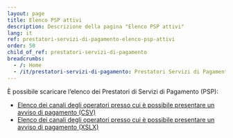 ```yaml
---
layout: page
title: Elenco PSP attivi
description: Descrizione della pagina "Elenco PSP attivi"
lang: it
ref: prestatori-servizi-di-pagamento-elenco-psp-attivi
order: 50
child_of_ref: prestatori-servizi-di-pagamento
breadcrumbs:
  - /: Home
  - /it/prestatori-servizi-di-pagamento: Prestatori Servizi di Pagamento
---
```


È possibile scaricare l’elenco dei Prestatori di Servizi di Pagamento (PSP):

* [Elenco dei canali degli operatori presso cui è possibile presentare un avviso di pagamento (CSV)](https://www.agid.gov.it/sites/default/files/pagamenti_amministrazione/pagopa-psp.csv)
* [Elenco dei canali degli operatori presso cui è possibile presentare un avviso di pagamento (XSLX)](https://www.agid.gov.it/sites/default/files/pagamenti_amministrazione/pagopa-psp.xlsx)

